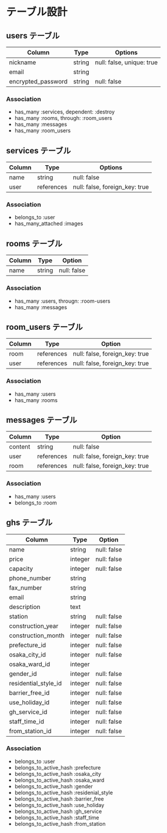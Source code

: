 # テーブル設計

## users テーブル

| Column             | Type    | Options                   |
| ------------------ | ------- | ------------------------- |
| nickname           | string  | null: false, unique: true |
| email              | string  |                           |
| encrypted_password | string  | null: false               |

### Association

- has_many :services, dependent: :destroy
- has_many :rooms, through: :room_users
- has_many :messages
- has_many :room_users


## services テーブル

| Column                 | Type       | Options                        |
| ---------------------- | ---------- | ------------------------------ |
| name                   | string     | null: false                    |
| user                   | references | null: false, foreign_key: true |

### Association

- belongs_to :user
- has_many_attached :images

## rooms テーブル

| Column  | Type       | Option                         |
| ------- | ---------- | ------------------------------ |
| name    | string     | null: false                    |

### Association

- has_many :users, througn: :room-users
- has_many :messages

## room_users テーブル

| Column        | Type       | Option                         |
| ------------- | ---------- | ------------------------------ |
| room          | references | null: false, foreign_key: true |
| user          | references | null: false, foreign_key: true |

### Association

- has_many :users
- has_many :rooms

## messages テーブル

| Column        | Type       | Option                         |
| ------------- | ---------- | ------------------------------ |
| content       | string     | null: false                    |
| user          | references | null: false, foreign_key: true |
| room          | references | null: false, foreign_key: true |

### Association

- has_many :users
- belongs_to :room

## ghs テーブル

| Column               | Type    | Option      |
| -------------------- | --------| ----------- |
| name                 | string  | null: false |
| price                | integer | null: false |
| capacity             | integer | null: false |
| phone_number         | string  |             |
| fax_number           | string  |             |
| email                | string  |             |
| description          | text    |             |
| station              | string  | null: false |
| construction_year    | integer | null: false |
| construction_month   | integer | null: false |
| prefecture_id        | integer | null: false |
| osaka_city_id        | integer | null: false |
| osaka_ward_id        | integer |             |
| gender_id            | integer | null: false |
| residential_style_id | integer | null: false |
| barrier_free_id      | integer | null: false |
| use_holiday_id       | integer | null: false |
| gh_service_id        | integer | null: false |
| staff_time_id        | integer | null: false |
| from_station_id      | integer | null: false |

### Association
  
 - belongs_to :user
 - belongs_to_active_hash :prefecture
 - belongs_to_active_hash :osaka_city
 - belongs_to_active_hash :osaka_ward
 - belongs_to_active_hash :gender
 - belongs_to_active_hash :residenial_style
 - belongs_to_active_hash :barrier_free
 - belongs_to_active_hash :use_holiday
 - belongs_to_active_hash :gh_service
 - belongs_to_active_hash :staff_time
 - belongs_to_active_hash :from_station

